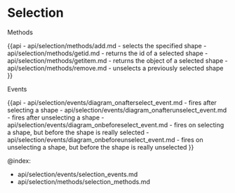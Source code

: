 Selection
=======

<div class='h2' id="methods">Methods</div>

{{api
	- api/selection/methods/add.md - selects the specified shape
	- api/selection/methods/getid.md -  returns the id of a selected shape
    - api/selection/methods/getitem.md -  returns the object of a selected shape
	- api/selection/methods/remove.md - unselects a previously selected shape
}}

<div class='h2' id="events">Events</div>

{{api
	- api/selection/events/diagram_onafterselect_event.md - fires after selecting a shape
	- api/selection/events/diagram_onafterunselect_event.md - fires after unselecting a shape
	- api/selection/events/diagram_onbeforeselect_event.md - fires on selecting a shape, but before the shape is really selected
	- api/selection/events/diagram_onbeforeunselect_event.md - fires on unselecting a shape, but before the shape is really unselected
}}

@index:
- api/selection/events/selection_events.md
- api/selection/methods/selection_methods.md